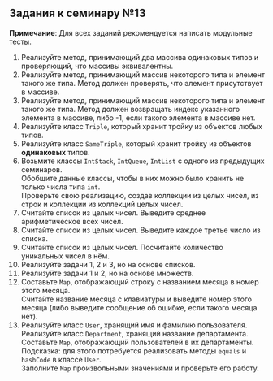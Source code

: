 ## Задания к семинару №13

**Примечание**: Для всех заданий рекомендуется написать модульные тесты.

1. Реализуйте метод, принимающий два массива одинаковых типов и проверяющий, что массивы эквивалентны.
2. Реализуйте метод, принимающий массив некоторого типа и элемент такого же типа. Метод должен проверять, что элемент присутствует в массиве.
3. Реализуйте метод, принимающий массив некоторого типа и элемент такого же типа. Метод должен возвращать индекс указанного элемента в массиве, либо -1, если такого элемента в массиве нет.
4. Реализуйте класс `Triple`, который хранит тройку из объектов любых типов.
5. Реализуйте класс `SameTriple`, который хранит тройку из объектов **одинаковых** типов.
6. Возьмите классы `IntStack`, `IntQueue`, `IntList` с одного из предыдущих семинаров. \
   Обобщите данные классы, чтобы в них можно было хранить не только числа типа `int`. \
   Проверьте свою реализацию, создав коллекции из целых чисел, из строк и коллекции из коллекций целых чисел.
7. Считайте список из целых чисел. Выведите среднее арифметическое всех чисел.
8. Считайте список из целых чисел. Выведите каждое третье число из списка.
9. Считайте список из целых чисел. Посчитайте количество уникальных чисел в нём.
10. Реализуйте задачи 1, 2 и 3, но на основе списков.
11. Реализуйте задачи 1 и 2, но на основе множеств.
12. Составьте `Map`, отображающий строку с названием месяца в номер этого месяца. \
    Считайте название месяца с клавиатуры и выведите номер этого месяца (либо выведите сообщение об ошибке, если такого месяца нет).
13. Реализуйте класс `User`, хранящий имя и фамилию пользователя. \
    Реализуйте класс `Department`, хранящий название департамента. \
    Составьте `Map`, отображающий пользователей в их департаменты. Подсказка: для этого потребуется реализовать методы `equals` и `hashCode` в классе `User`. \
    Заполните `Map` произвольными значениями и проверьте его работу.